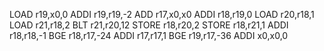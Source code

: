 LOAD r19,x0,0
ADDI r19,r19,-2
ADD r17,x0,x0
ADDI r18,r19,0
LOAD r20,r18,1
LOAD r21,r18,2
BLT r21,r20,12
STORE r18,r20,2
STORE r18,r21,1
ADDI r18,r18,-1
BGE r18,r17,-24
ADDI r17,r17,1
BGE r19,r17,-36
ADDI x0,x0,0
